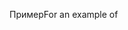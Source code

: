 <span data-ttu-id="f3376-101">Пример</span><span class="sxs-lookup"><span data-stu-id="f3376-101">For an example of</span></span>